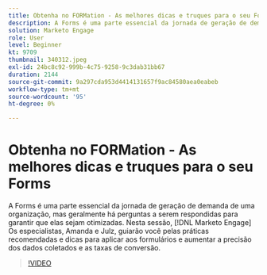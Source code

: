 ```yaml
---
title: Obtenha no FORMation - As melhores dicas e truques para o seu Forms
description: A Forms é uma parte essencial da jornada de geração de demanda de uma organização, mas geralmente há perguntas a serem respondidas para garantir que elas sejam otimizadas.
solution: Marketo Engage
role: User
level: Beginner
kt: 9709
thumbnail: 340312.jpeg
exl-id: 24bc8c92-999b-4c75-9258-9c3dab31bb67
duration: 2144
source-git-commit: 9a297cda953d4414131657f9ac84580aea0eabeb
workflow-type: tm+mt
source-wordcount: '95'
ht-degree: 0%

---
```


# Obtenha no FORMation - As melhores dicas e truques para o seu Forms

A Forms é uma parte essencial da jornada de geração de demanda de uma organização, mas geralmente há perguntas a serem respondidas para garantir que elas sejam otimizadas. Nesta sessão, [!DNL Marketo Engage] Os especialistas, Amanda e Julz, guiarão você pelas práticas recomendadas e dicas para aplicar aos formulários e aumentar a precisão dos dados coletados e as taxas de conversão.

>[!VIDEO](https://video.tv.adobe.com/v/340312/?quality=12&learn=on)
